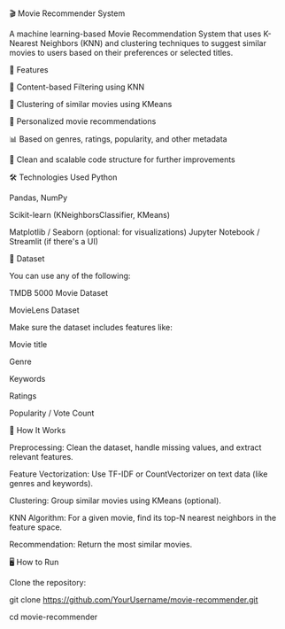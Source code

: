 
🎬 Movie Recommender System

A machine learning-based Movie Recommendation System that uses K-Nearest Neighbors (KNN) and clustering techniques to suggest similar movies to users based on their preferences or selected titles.


🚀 Features


📌 Content-based Filtering using KNN

🧠 Clustering of similar movies using KMeans

🎯 Personalized movie recommendations

📊 Based on genres, ratings, popularity, and other metadata

🧹 Clean and scalable code structure for further improvements


🛠 Technologies Used
Python

Pandas, NumPy

Scikit-learn (KNeighborsClassifier, KMeans)

Matplotlib / Seaborn (optional: for visualizations)
Jupyter Notebook / Streamlit (if there's a UI)


📁 Dataset

You can use any of the following:

TMDB 5000 Movie Dataset

MovieLens Dataset

Make sure the dataset includes features like:


Movie title

Genre

Keywords

Ratings

Popularity / Vote Count

🧠 How It Works

Preprocessing: Clean the dataset, handle missing values, and extract relevant features.

Feature Vectorization: Use TF-IDF or CountVectorizer on text data (like genres and keywords).

Clustering: Group similar movies using KMeans (optional).

KNN Algorithm: For a given movie, find its top-N nearest neighbors in the feature space.

Recommendation: Return the most similar movies.


🖥 How to Run

Clone the repository:

git clone https://github.com/YourUsername/movie-recommender.git

cd movie-recommender
